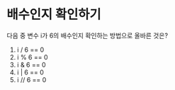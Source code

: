 # 배수인지 확인하기

다음 중 변수 i가 6의 배수인지 확인하는 방법으로 올바른 것은?

1) i / 6 == 0
2) i % 6 == 0
3) i & 6 == 0
4) i | 6 == 0
5) i // 6 == 0
